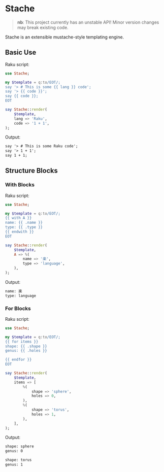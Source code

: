 # Stache

> **nb**: This project currently has an unstable API! Minor version changes may break existing code.

Stache is an extensible mustache-style templating engine.

## Basic Use

Raku script:

```raku
use Stache;

my $template = q:to/EOT/;
say '> # This is some {{ lang }} code';
say '> {{ code }}';
say {{ code }};
EOT

say Stache::render(
    $template,
    lang => 'Raku',
    code => '1 + 1',
);
```

Output:

```txt
say '> # This is some Raku code';
say '> 1 + 1';
say 1 + 1;
```

## Structure Blocks

### With Blocks

Raku script:

```raku
use Stache;

my $template = q:to/EOT/;
{{ with A }}
name: {{ .name }}
type: {{ .type }}
{{ endwith }}
EOT

say Stache::render(
    $template,
    A => %(
        name => '楽',
        type => 'language',
    ),
);
```

Output:

```txt
name: 楽
type: language
```

### For Blocks

Raku script:

```raku
use Stache;

my $template = q:to/EOT/;
{{ for items }}
shape: {{ .shape }}
genus: {{ .holes }}

{{ endfor }}
EOT

say Stache::render(
    $template,
    items => [
        %(
            shape => 'sphere',
            holes => 0,
        ),
        %(
            shape => 'torus',
            holes => 1,
        ),
    ],
);
```

Output:

```txt
shape: sphere
genus: 0

shape: torus
genus: 1
```

